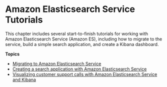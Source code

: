 # Amazon Elasticsearch Service Tutorials<a name="tutorials"></a>

This chapter includes several start\-to\-finish tutorials for working with Amazon Elasticsearch Service \(Amazon ES\), including how to migrate to the service, build a simple search application, and create a Kibana dashboard\.

**Topics**
+ [Migrating to Amazon Elasticsearch Service](migration.md)
+ [Creating a search application with Amazon Elasticsearch Service](search-example.md)
+ [Visualizing customer support calls with Amazon Elasticsearch Service and Kibana](es-walkthrough.md)